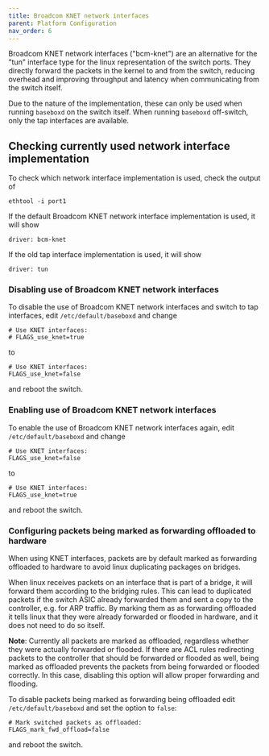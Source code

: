 ```yaml
---
title: Broadcom KNET network interfaces
parent: Platform Configuration
nav_order: 6
---
```


Broadcom KNET network interfaces ("bcm-knet") are an alternative for the "tun" interface type for the linux representation of the switch ports. They directly forward the packets in the kernel to and from the switch, reducing overhead and improving throughput and latency when communicating from the switch itself.

Due to the nature of the implementation, these can only be used when running `baseboxd` on the switch itself. When running `baseboxd` off-switch, only the tap interfaces are available.

## Checking currently used network interface implementation

To check which network interface implementation is used, check the output of

```
ethtool -i port1
```

If the default Broadcom KNET network interface implementation is used, it will show

```
driver: bcm-knet
```

If the old tap interface implementation is used, it will show

```
driver: tun
```

### Disabling use of Broadcom KNET network interfaces

To disable the use of Broadcom KNET network interfaces and switch to tap interfaces, edit `/etc/default/baseboxd` and change

```
# Use KNET interfaces:
# FLAGS_use_knet=true
```

to

```
# Use KNET interfaces:
FLAGS_use_knet=false
```

and reboot the switch.

### Enabling use of Broadcom KNET network interfaces

To enable the use of Broadcom KNET network interfaces again, edit `/etc/default/baseboxd` and change

```
# Use KNET interfaces:
FLAGS_use_knet=false
```

to

```
# Use KNET interfaces:
FLAGS_use_knet=true
```

and reboot the switch.

### Configuring packets being marked as forwarding offloaded to hardware

When using KNET interfaces, packets are by default marked as forwarding offloaded to hardware to avoid linux duplicating packages on bridges.

When linux receives packets on an interface that is part of a bridge, it will forward them according to the bridging rules. This can lead to duplicated packets if the switch ASIC already forwarded them and sent a copy to the controller, e.g. for ARP traffic. By marking them as as forwarding offloaded it tells linux that they were already forwarded or flooded in hardware, and it does not need to do so itself.

**Note**: Currently all packets are marked as offloaded, regardless whether they were actually forwarded or flooded. If there are ACL rules redirecting packets to the controller that should be forwarded or flooded as well, being marked as offloaded prevents the packets from being forwarded or flooded correctly. In this case, disabling this option will allow proper forwarding and flooding.

To disable packets being marked as forwarding being offloaded edit `/etc/default/baseboxd` and set the option to `false`:

```
# Mark switched packets as offloaded:
FLAGS_mark_fwd_offload=false
```

and reboot the switch.
